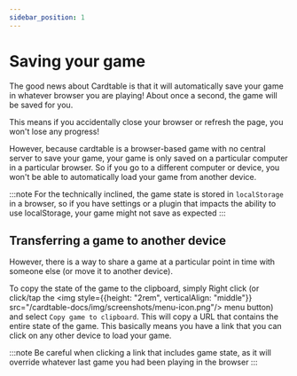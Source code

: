 ```yaml
---
sidebar_position: 1
---
```


# Saving your game

The good news about Cardtable is that it will automatically save your game in whatever browser you are playing! About once a second, the game will be saved for you.

This means if you accidentally close your browser or refresh the page, you won't lose any progress!

However, because cardtable is a browser-based game with no central server to save your game, your game is only saved on a particular computer in a particular browser. So if you go to a different computer or device, you won't be able to automatically load your game from another device.

:::note
For the technically inclined, the game state is stored in `localStorage` in a browser, so if you have settings or a plugin that impacts the ability to use localStorage, your game might not save as expected
:::

## Transferring a game to another device

However, there is a way to share a game at a particular point in time with someone else (or move it to another device).

To copy the state of the game to the clipboard, simply Right click (or click/tap the <img style={{height: "2rem", verticalAlign: "middle"}} src="/cardtable-docs/img/screenshots/menu-icon.png"/> menu button) and select `Copy game to clipboard`. This will copy a URL that contains the entire state of the game. This basically means you have a link that you can click on any other device to load your game.

:::note
Be careful when clicking a link that includes game state, as it will override whatever last game you had been playing in the browser
:::
